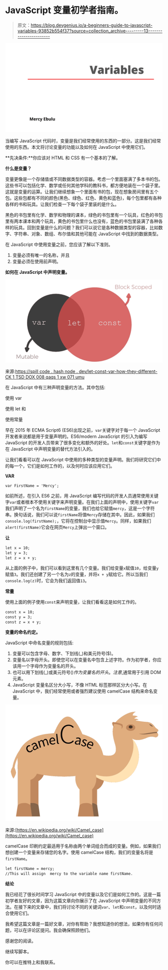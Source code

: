 # JavaScript 变量初学者指南。

> 原文：<https://blog.devgenius.io/a-beginners-guide-to-javascript-variables-93852b554f37?source=collection_archive---------13----------------------->

![](img/bcdddb13c7fb64a3b11d51fa0b07e5a8.png)

当编写 JavaScript 代码时，变量是我们经常使用的东西的一部分。这是我们经常使用的东西。本文将讨论变量的功能以及如何在 JavaScript 中使用它们。

**先决条件:**你应该对 HTML 和 CSS 有一个基本的了解。

**什么是变量？**

变量更像是一个存储值或不同数据类型的容器。考虑一个里面塞满了多本书的包。这些书可以包括化学、数学或任何其他学科的教科书，都方便地装在一个袋子里。这就是变量的运算。让我们继续想象一个里面有书的包，现在想象房间里有五个包。这些包都有不同的颜色(黑色、绿色、红色、黄色和蓝色)，每个包里都有各种各样的书和玩具。让我们检查一下每个袋子里装的是什么。

黑色的书包里有化学、数学和物理的课本，绿色的书包里有一个玩具，红色的书包里有两本课本和两个玩具，黄色的书包里什么也没有，蓝色的书包里装满了各种各样的玩具。回到变量是什么的问题？我们可以说它是各种数据类型的容器，比如数字、字符串、对象、数组、布尔值和其他可能在 JavaScript 中找到的数据类型。

在 JavaScript 中使用变量之前，您应该了解以下准则。

1.  变量必须有唯一的名称，并且
2.  变量必须在使用前声明。

**如何在 JavaScript 中声明变量。**

![](img/e4e2ceb6d634d15b13e30ce843ceadb2.png)

来源:[https://spill code . hash node . dev/let-const-var-how-they-different-CK 1 TSD DOX 008 qaqs 1 xw 071 umu](https://spillcode.hashnode.dev/let-const-var-how-they-differ-ck1tsddox008qaqs1xw071umu)

在 JavaScript 中有三种声明变量的方法。其中包括:

使用 var

使用 let 和

使用常量

早在 2015 年 ECMA Script6 (ES6)出现之前，`var`关键字对于每一个 JavaScript 开发者来说都是用于变量声明的。ES6/modern JavaScript 的引入为编写 JavaScript 的开发人员带来了很多变化和额外的好处。`let`和`const`关键字是作为在 JavaScript 中声明变量的替代方法引入的。

让我们看看可以在 JavaScript 中使用的多种类型的变量声明。我们将研究它们中的每一个，它们是如何工作的，以及何时应该应用它们。

**VAR**

```
var FirstName = 'Mercy';
```

如前所述，在引入 ES6 之前，用 JavaScript 编写代码的开发人员通常使用关键字`var`或者根本不使用关键字来声明变量。在我们上面的声明中，使用关键字`var`我们声明了一个名为`firstName`的变量，我们也给它赋值`mercy`，这是一个字符串。换句话说，我们可以说`firstName`将值`Mercy`存储在其中。因此，如果我们`console.log(firstName);`，它将在控制台中显示值`Mercy`。同样，如果我们`alert(firstName)`它会在网页`Mercy`上弹出一个窗口。

**让**

```
let x = 10;
let y = 3;
let z = x + y;
```

从上面的例子中，我们可以看到这里有几个变量。我们给变量`x`赋值`10`，给变量`y` 赋值`3`。我们还创建了另一个名为`z`的变量，并将`x + y`赋给它。所以当我们`console.log(z)`时，它会为我们返回值`13`。

**常量**

使用上面的例子使用`const`来声明变量，让我们看看这是如何工作的。

```
const x = 10;
const y = 3;
const z = x + y;
```

**变量的命名约定。**

JavaScript 中命名变量的规则包括:

1.  变量可以包含字母、数字、下划线(_)和美元符号($)。
2.  变量名以字母开头。即使您可以在变量名中包含上述字符。作为初学者，你应该用一个字母作为变量名的开头。
3.  也可以用下划线(_)或美元符号($)作为变量名的开头。注意,$通常用于引用 DOM 元素。
4.  JavaScript 变量名区分大小写，不像 HTML 标签那样区分大小写。在 JavaScript 中，我们经常使用或者强烈建议使用 camelCase 结构来命名变量。

![](img/2f6a345e5f9d738f16a5063d4900f9d2.png)

来源:[https://en.wikipedia.org/wiki/Camel_case](https://en.wikipedia.org/wiki/Camel_case)

camelCase 印刷约定最适用于名称由两个单词组合而成的变量。例如，如果我们想创建一个变量来存储您的名字。使用 camelCase 结构，我们的变量名将是`firstName`。

```
let firstName = mercy;
//This will assign  mercy to the variable name firstName.
```

**结论**

我已经花了很长时间学习 JavaScript 中的变量以及它们是如何工作的。这是一篇初学者友好的文章，因为这篇文章向你展示了在 JavaScript 中声明变量的不同方法。在接下来的文章中，我们将讨论不同的关键词`var`、`let`和`const`，以及何时适合使用它们。

我希望这篇文章是一篇好文章，对你有帮助？我想知道你的想法，如果你有任何问题，可以在评论区提问。我会确保照顾他们。

感谢您的阅读。

继续写脚本。

你可以在推特上和我联系。